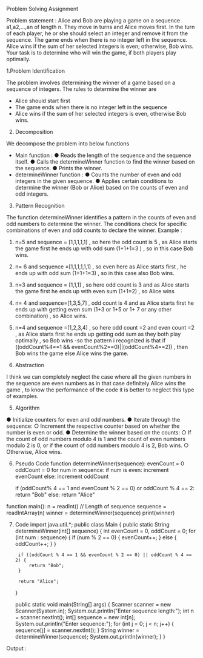Problem Solving Assignment

Problem statement : Alice and Bob are playing a game on a sequence a1,a2,…,an of length n. They move in turns and Alice moves first. In the turn of each player, he or she should select an integer and remove it from the sequence. The game ends when there is no integer left in the sequence. Alice wins if the sum of her selected integers is even; otherwise, Bob wins. Your task is to determine who will win the game, if both players play optimally.

1.Problem Identification

The problem involves determining the winner of a game based on a sequence of integers. The rules to determine the winner are 
-	Alice should start first
-	The game ends when there is no integer left in the sequence
-	Alice wins if the sum of her selected integers is even, otherwise Bob wins.

2. Decomposition

 We decompose the problem into below functions 
- Main function : 
●	Reads the length of the sequence and the sequence itself.
●	Calls the determineWinner function to find the winner based on the sequence.
●	Prints the winner.
- determineWinner function : 
●	Counts the number of even and odd integers in the given sequence.
●	Applies certain conditions to determine the winner (Bob or Alice) based on the counts of even and odd integers.

3. Pattern Recognition

The function determineWinner identifies a pattern in the counts of even and odd numbers to determine the winner. The conditions check for specific combinations of even and odd counts to declare the winner.
Example :
1.	 n=5 and sequence = [1,1,1,1,1] , so here the odd count is 5 , as Alice starts the game first he ends up with odd sum (1+1+1=3 )  , so in this case Bob wins.
2.	 n= 6 and sequence =[1,1,1,1,1,1] , so even here as Alice starts first , he ends up with odd sum (1+1+1=3) , so in this case also Bob wins.
3.	n=3 and sequence = [1,1,1] , so here odd count is 3 and as Alice starts the game first he ends up with even sum (1+1=2) , so Alice wins 
4.	n= 4 and sequence=[1,3,5,7] , odd count is 4 and as Alice starts first he ends up with getting even sum (1+3 or 1+5 or 1+ 7 or any other combination) , so Alice wins.
5.	n=4 and sequence =[1,2,3,4] , so here odd count =2 and even count =2 , as Alice starts first he ends up getting odd sum as they both play optimally , so Bob wins 
-so the pattern i recognized is that if ((oddCount%4==1 && evenCount%2==0)||(oddCount%4==2)) , then Bob wins the game else Alice wins the game.

4. Abstraction

I think we can completely neglect the case where all the given numbers in the sequence are even numbers as in that case definitely Alice wins the game , to know the performance of the code it is better to neglect this type of examples.

5. Algorithm

●	Initialize counters for even and odd numbers.
●	Iterate through the sequence:
○	Increment the respective counter based on whether the number is even or odd.
●	Determine the winner based on the counts:
○	If the count of odd numbers modulo 4 is 1 and the count of even numbers modulo 2 is 0, or if the count of odd numbers modulo 4 is 2, Bob wins.
○	Otherwise, Alice wins.

6. Pseudo Code
function determineWinner(sequence):
    evenCount = 0 
    oddCount = 0 
    for num in sequence:
        if num is even:
            increment evenCount
        else:
            increment oddCount

    if (oddCount% 4 == 1 and evenCount % 2 == 0) or oddCount % 4 == 2:
        return "Bob"
    else:
        return "Alice"

function main():
    n = readInt() // Length of sequence
    sequence = readIntArray(n) 
    winner = determineWinner(sequence) 
    print(winner) 




7. Code
import java.util.*;
public class Main {
    public static String determineWinner(int[] sequence) {
        int evenCount = 0, oddCount = 0; 
        for (int num : sequence) {
            if (num % 2 == 0) {
                evenCount++;
            } else {
                oddCount++;
            }
        }

        if ((oddCount % 4 == 1 && evenCount % 2 == 0) || oddCount % 4 == 2) {
            return "Bob";
        }

        return "Alice";
    }

    public static void main(String[] args) {
        Scanner scanner = new Scanner(System.in);
        System.out.println("Enter sequence length:");
        int n = scanner.nextInt(); 
        int[] sequence = new int[n]; 
        System.out.println("Enter sequence:");
        for (int j = 0; j < n; j++) {
             sequence[j] = scanner.nextInt(); 
        }
        String winner = determineWinner(sequence);
        System.out.println(winner);
    }
}

Output : 

 

